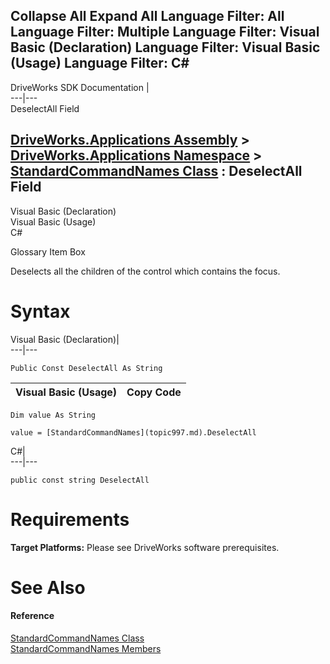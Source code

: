 Collapse All Expand All Language Filter: All  Language Filter: Multiple  Language Filter: Visual Basic (Declaration) Language Filter: Visual Basic (Usage) Language Filter: C#  
---  
DriveWorks SDK Documentation  |   
---|---  
DeselectAll Field   
  
[DriveWorks.Applications Assembly](topic13.md) > [DriveWorks.Applications Namespace](topic16.md) > [StandardCommandNames Class](topic997.md) : DeselectAll Field  
---  
  
Visual Basic (Declaration)    
Visual Basic (Usage)    
C# 

Glossary Item Box

Deselects all the children of the control which contains the focus. 

# Syntax

Visual Basic (Declaration)|   
---|---  
      
    
    Public Const DeselectAll As String  
  
Visual Basic (Usage)| Copy Code  
---|---  
      
    
    Dim value As String
     
    value = [StandardCommandNames](topic997.md).DeselectAll  
  
C#|   
---|---  
      
    
    public const string DeselectAll  
  
# Requirements

**Target Platforms:** Please see DriveWorks software prerequisites.

# See Also

#### Reference

[StandardCommandNames Class](topic997.md)   
[StandardCommandNames Members](topic998.md)


